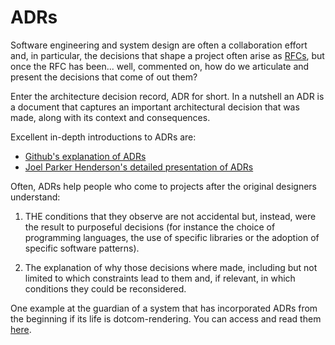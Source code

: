 # ADRs

Software engineering and system design are often a collaboration effort and, in particular, the decisions that shape a project often arise as [RFCs](RFCs.md), but once the RFC has been... well, commented on, how do we articulate and present the decisions that come of out them?

Enter the architecture decision record, ADR for short. In a nutshell an ADR is a document that captures an important architectural decision that was made, along with its context and consequences.

Excellent in-depth introductions to ADRs are:

- [Github's explanation of ADRs](https://adr.github.io/)
- [Joel Parker Henderson's detailed presentation of ADRs](https://github.com/joelparkerhenderson/architecture-decision-record) 

Often, ADRs help people who come to projects after the original designers understand:

1. THE conditions that they observe are not accidental but, instead, were the result to purposeful decisions (for instance the choice of programming languages, the use of specific libraries or the adoption of specific software patterns).

1. The explanation of why those decisions where made, including but not limited to which constraints lead to them and, if relevant, in which conditions they could be reconsidered.

One example at the guardian of a system that has incorporated ADRs from the beginning if its life is dotcom-rendering. You can access and read them [here](https://github.com/guardian/dotcom-rendering/tree/main/dotcom-rendering/docs/architecture).
